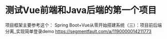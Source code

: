 # 测试Vue前端和Java后端的第一个项目

项目框架主要参考这个： Spring Boot+Vue从零开始搭建系统（三）：项目前后端分离_实现简单登录demo https://segmentfault.com/a/1190000014211773